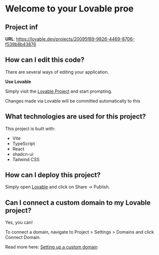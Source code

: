 # Welcome to your Lovable proe

## Project inf

**URL**: https://lovable.dev/projects/20095f89-9826-4469-8706-f539b8b43876

## How can I edit this code?

There are several ways of editing your application.

**Use Lovable**

Simply visit the [Lovable Project](https://lovable.dev/projects/20095f89-9826-4469-8706-f539b8b43876) and start prompting.

Changes made via Lovable will be committed automatically to this 




## What technologies are used for this project?

This project is built with:

- Vite
- TypeScript
- React
- shadcn-ui
- Tailwind CSS

## How can I deploy this project?

Simply open [Lovable](https://lovable.dev/projects/20095f89-9826-4469-8706-f539b8b43876) and click on Share -> Publish.

## Can I connect a custom domain to my Lovable project?

Yes, you can!

To connect a domain, navigate to Project > Settings > Domains and click Connect Domain.

Read more here: [Setting up a custom domain](https://docs.lovable.dev/tips-tricks/custom-domain#step-by-step-guide)
